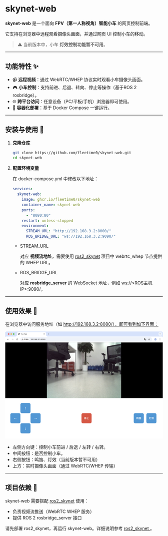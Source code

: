 # skynet-web

**skynet-web** 是一个面向 **FPV（第一人称视角）智能小车** 的网页控制前端。

它支持在浏览器中远程观看摄像头画面，并通过网页 UI 控制小车的移动。

> ⚠️ 当前版本中，小车 **灯效控制功能暂不可用**。

------

## 功能特性 ✨

- 📹 **远程视频**：通过 WebRTC/WHEP 协议实时观看小车摄像头画面。
- 🎮 **小车控制**：支持前进、后退、转向、停止等操作（基于ROS 2 rosbridge）。
- 🌐 **跨平台访问**：任意设备（PC/平板/手机）浏览器即可使用。
- 🔌 **容器化部署**：基于 Docker Compose 一键运行。

------

## 安装与使用 🚀

1. **克隆仓库**

   ```bash
   git clone https://github.com/fleetime0/skynet-web.git
   cd skynet-web
   ```

2. **配置环境变量**

   在 docker-compose.yml 中修改以下地址：

   ```yaml
   services:
     skynet-web:
       image: ghcr.io/fleetime0/skynet-web
       container_name: skynet-web
       ports:
         - "8080:80"
       restart: unless-stopped
       environment:
         STREAM_URL: "http://192.168.3.2:8000/"
         ROS_BRIDGE_URL: "ws://192.168.3.2:9090/"
   ```

   - STREAM_URL

     对应 **视频流地址**，需要使用 [ros2_skynet](https://github.com/fleetime0/ros2_skynet) 项目中 webrtc_whep 节点提供的 WHEP URL。

   - ROS_BRIDGE_URL

     对应 **rosbridge_server** 的 WebSocket 地址，例如 ws://<ROS主机IP>:9090/。

------

## 使用效果 🎥

在浏览器中访问服务地址（如 http://192.168.3.2:8080/），即可看到如下界面：

![控制界面示例](./skynet-web.assets/demo.png)

- 左侧方向键：控制小车前进 / 后退 / 左转 / 右转。
- 中间按钮：是否控制小车。
- 右侧按钮：鸣笛、灯效（当前版本暂不可用）
- 上方：实时摄像头画面（通过 WebRTC/WHEP 传输）

------

## 项目依赖 🔗

skynet-web 需要搭配 [ros2_skynet](https://github.com/fleetime0/ros2_skynet) 使用：

- 负责视频流推送（WebRTC WHEP 服务）
- 提供 ROS 2 rosbridge_server 接口

请先部署 ros2_skynet，再运行 skynet-web。详细说明参考 [ros2_skynet ](https://github.com/fleetime0/ros2_skynet)。
